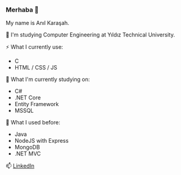 ### Merhaba 👋

My name is Anıl Karaşah.

📌 I'm studying Computer Engineering at Yıldız Technical University.

⚡ What I currently use:
- C
- HTML / CSS / JS

🌱 What I'm currently studying on:
- C#
- .NET Core
- Entity Framework
- MSSQL

🔭 What I used before:
- Java
- NodeJS with Express
- MongoDB
- .NET MVC
	
📫  [LinkedIn](https://www.linkedin.com/in/anilkarasah/)
